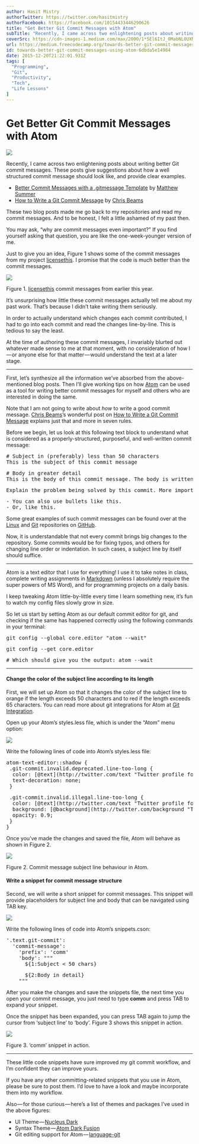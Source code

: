 ```yaml
---
author: Hasit Mistry
authorTwitter: https://twitter.com/hasitmistry
authorFacebook: https://facebook.com/10154433446290626
title: "Get Better Git Commit Messages with Atom"
subTitle: "Recently, I came across two enlightening posts about writing better Git commit messages. These posts give suggestions about how a well st..."
coverSrc: https://cdn-images-1.medium.com/max/2000/1*5El6ItJ_0MabNL0UXNvShw.jpeg
url: https://medium.freecodecamp.org/towards-better-git-commit-messages-using-atom-6dbda5e14984
id: towards-better-git-commit-messages-using-atom-6dbda5e14984
date: 2015-12-20T21:22:01.931Z
tags: [
  "Programming",
  "Git",
  "Productivity",
  "Tech",
  "Life Lessons"
]
---
```

# Get Better Git Commit Messages with Atom







![](https://cdn-images-1.medium.com/max/2000/1*5El6ItJ_0MabNL0UXNvShw.jpeg)







Recently, I came across two enlightening posts about writing better Git commit messages. These posts give suggestions about how a well structured commit message should look like, and provide clear examples.

*   [Better Commit Messages with a .gitmessage Template](https://robots.thoughtbot.com/better-commit-messages-with-a-gitmessage-template) by [Matthew Summer](http://appallingfarrago.com/)
*   [How to Write a Git Commit Message](http://chris.beams.io/posts/git-commit/) by [Chris Beams](http://chris.beams.io/)

These two blog posts made me go back to my repositories and read my commit messages. And to be honest, I felt a little ashamed of my past then.

You may ask, “why are commit messages even important?” If you find yourself asking that question, you are like the one-week-younger version of me.

Just to give you an idea, Figure 1 shows some of the commit messages from my project [licensethis](https://github.com/hasit/licensethis/). I promise that the code is much better than the commit messages.







![](https://cdn-images-1.medium.com/max/2000/1*qlezTXx2CxPpbS4wa4XKqg.png)

Figure 1\. [licensethis](https://github.com/hasit/licensethis/) commit messages from earlier this year.







It’s unsurprising how little these commit messages actually tell me about my past work. That’s because I didn’t take writing them seriously.

In order to actually understand which changes each commit contributed, I had to go into each commit and read the changes line-by-line. This is tedious to say the least.

At the time of authoring these commit messages, I invariably blurted out whatever made sense to me at that moment, with no consideration of how I — or anyone else for that matter — would understand the text at a later stage.











* * *







First, let’s synthesize all the information we’ve absorbed from the above-mentioned blog posts. Then I’ll give working tips on how [Atom](https://atom.io/) can be used as a tool for writing better commit messages for myself and others who are interested in doing the same.

Note that I am not going to write about _how_ to write a good commit message. [Chris Beams](http://chris.beams.io/)’s wonderful post on [How to Write a Git Commit Message](http://chris.beams.io/posts/git-commit/) explains just that and more in seven rules.

Before we begin, let us look at this following text block to understand what is considered as a properly-structured, purposeful, and well-written commit message:

<pre name="2c0d" id="2c0d" class="graf graf--pre graf-after--p"># Subject in (preferably) less than 50 characters  
This is the subject of this commit message</pre>

<pre name="feaa" id="feaa" class="graf graf--pre graf-after--pre"># Body in greater detail  
This is the body of this commit message. The body is written after the subject line with one blank line in between. The blank line is used by various tools (such as 'git log', 'git show', etc.) to differentiate subject from body. Further paragraphs are also separated by blank lines.</pre>

<pre name="6493" id="6493" class="graf graf--pre graf-after--pre">Explain the problem being solved by this commit. More importantly, explain why these changes are being made, as opposed to how. The 'why' part is your responsibility, the 'how' part is code's responsibility.</pre>

<pre name="e5a1" id="e5a1" class="graf graf--pre graf-after--pre">- You can also use bullets like this.  
- Or, like this.</pre>

Some great examples of such commit messages can be found over at the [Linux](https://github.com/torvalds/linux) and [Git](https://github.com/git/git) repositories on [GitHub](https://github.com/).

Now, it is understandable that not every commit brings big changes to the repository. Some commits would be for fixing typos, and others for changing line order or indentation. In such cases, a subject line by itself should suffice.











* * *







Atom is a text editor that I use for everything! I use it to take notes in class, complete writing assignments in [Markdown](https://daringfireball.net/projects/markdown/) (unless I absolutely require the super powers of MS Word), and for programming projects on a daily basis.

I keep tweaking Atom little-by-little every time I learn something new, it’s fun to watch my config files slowly grow in size.

So let us start by setting Atom as our default commit editor for git, and checking if the same has happened correctly using the following commands in your terminal:

<pre name="3c4f" id="3c4f" class="graf graf--pre graf-after--p">git config --global core.editor "atom --wait"</pre>

<pre name="9c33" id="9c33" class="graf graf--pre graf-after--pre">git config --get core.editor</pre>

<pre name="86c3" id="86c3" class="graf graf--pre graf-after--pre graf--trailing"># Which should give you the output: atom --wait</pre>











* * *







#### Change the color of the subject line according to its length

First, we will set up Atom so that it changes the color of the subject line to orange if the length exceeds 50 characters and to red if the length exceeds 65 characters. You can read more about git integrations for Atom at [Git Integration](http://blog.atom.io/2014/03/13/git-integration.html).

Open up your Atom’s styles.less file, which is under the “Atom” menu option:



![](https://cdn-images-1.medium.com/max/1600/1*zkgNf5LtktODM49BOgVQ2g.jpeg)



Write the following lines of code into Atom’s styles.less file:

<pre name="c0df" id="c0df" class="graf graf--pre graf-after--p">atom-text-editor::shadow {  
 .git-commit.invalid.deprecated.line-too-long {  
  color: [@text](http://twitter.com/text "Twitter profile for @text")-color-warning;  
  text-decoration: none;  
 }</pre>

<pre name="66c5" id="66c5" class="graf graf--pre graf-after--pre"> .git-commit.invalid.illegal.line-too-long {  
  color: [@text](http://twitter.com/text "Twitter profile for @text")-color-selected;  
  background: [@background](http://twitter.com/background "Twitter profile for @background")-color-error;  
  opacity: 0.9;  
 }  
}</pre>

Once you’ve made the changes and saved the file, Atom will behave as shown in Figure 2.







![](https://cdn-images-1.medium.com/max/2000/1*LrrcnjYYKGNePP0T-79uCQ.gif)

Figure 2\. Commit message subject line behaviour in Atom.







#### Write a snippet for commit message structure

Second, we will write a short snippet for commit messages. This snippet will provide placeholders for subject line and body that can be navigated using TAB key.



![](https://cdn-images-1.medium.com/max/1600/1*U8y5zf56tzuPQx0kTn3L2Q.jpeg)



Write the following lines of code into Atom’s snippets.cson:

<pre name="ff83" id="ff83" class="graf graf--pre graf-after--p">'.text.git-commit':  
  'commit-message':  
    'prefix': 'comm'  
    'body': """  
      ${1:Subject < 50 chars}</pre>

<pre name="2f38" id="2f38" class="graf graf--pre graf-after--pre">      ${2:Body in detail}  
    """</pre>

After you make the changes and save the snippets file, the next time you open your commit message, you just need to type **comm** and press TAB to expand your snippet.

Once the snippet has been expanded, you can press TAB again to jump the cursor from ‘subject line’ to ‘body’. Figure 3 shows this snippet in action.







![](https://cdn-images-1.medium.com/max/2000/1*dSJ0TgQUPX2ukRwgZi9RBQ.gif)

Figure 3\. ‘comm’ snippet in action.













* * *







These little code snippets have sure improved my git commit workflow, and I’m confident they can improve yours.

If you have any other committing-related snippets that you use in Atom, please be sure to post them. I’d love to have a look and maybe incorporate them into my workflow.

Also — for those curious — here’s a list of themes and packages I’ve used in the above figures:

*   UI Theme — [Nucleus Dark](https://atom.io/themes/nucleus-dark-ui)
*   Syntax Theme — [Atom Dark Fusion](https://atom.io/themes/atom-dark-fusion-syntax)
*   Git editing support for Atom — [language-git](https://atom.io/packages/language-git)








